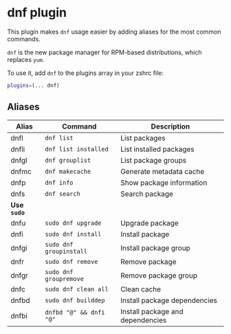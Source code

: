 # dnf plugin

This plugin makes `dnf` usage easier by adding aliases for the most common commands.

`dnf` is the new package manager for RPM-based distributions, which replaces `yum`.

To use it, add `dnf` to the plugins array in your zshrc file:

```zsh
plugins=(... dnf)
```

## Aliases

| Alias          | Command                 | Description                      |
|----------------|-------------------------|----------------------------------|
| dnfl           | `dnf list`              | List packages                    |
| dnfli          | `dnf list installed`    | List installed packages          |
| dnfgl          | `dnf grouplist`         | List package groups              |
| dnfmc          | `dnf makecache`         | Generate metadata cache          |
| dnfp           | `dnf info`              | Show package information         |
| dnfs           | `dnf search`            | Search package                   |
| **Use `sudo`** |                         |                                  |
| dnfu           | `sudo dnf upgrade`      | Upgrade package                  |
| dnfi           | `sudo dnf install`      | Install package                  |
| dnfgi          | `sudo dnf groupinstall` | Install package group            |
| dnfr           | `sudo dnf remove`       | Remove package                   |
| dnfgr          | `sudo dnf groupremove`  | Remove package group             |
| dnfc           | `sudo dnf clean all`    | Clean cache                      |
| dnfbd          | `sudo dnf builddep`     | Install package dependencies     |
| dnfbi          | `dnfbd "@" && dnfi "@"` | Install package and dependencies |
